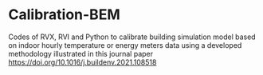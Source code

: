 # Calibration-BEM
Codes of RVX, RVI and Python to calibrate building simulation model based on indoor hourly temperature or energy meters data using a developed methodology illustrated in this journal paper https://doi.org/10.1016/j.buildenv.2021.108518 
